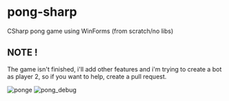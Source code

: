 # pong-sharp
CSharp pong game using WinForms (from scratch/no libs) 


## NOTE !

The game isn't finished, i'll add other features and i'm trying to create a bot as player 2, so if you want to help, create a pull request.

![ponge](https://user-images.githubusercontent.com/47573987/117877770-414f5c00-b2a5-11eb-92f4-37a9e29bc832.png)
![pong_debug](https://user-images.githubusercontent.com/47573987/117877777-42808900-b2a5-11eb-84f2-3ab90824ee0a.png)

